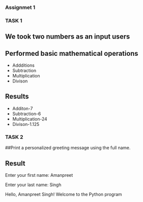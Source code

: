 ### Assignmet 1

### TASK 1

## We took two numbers as an input users

## Performed basic mathematical operations

- Addditions
- Subtraction
- Multiplication
- Divison

## Results

- Additon-7
- Subtraction-6
- Multiplication-24
- Divison-1.125

### TASK 2

##Print a personalized greeting message using the full name.

## Result

Enter your first name: Amanpreet

Enter your last name: Singh

Hello, Amanpreet Singh! Welcome to the Python program

